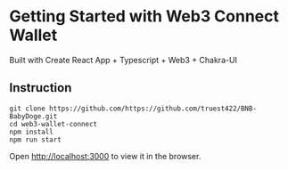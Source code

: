 # Getting Started with Web3 Connect Wallet

Built with Create React App + Typescript + Web3 + Chakra-UI

## Instruction

```
git clone https://github.com/https://github.com/truest422/BNB-BabyDoge.git
cd web3-wallet-connect
npm install
npm run start
```
Open [http://localhost:3000](http://localhost:3000) to view it in the browser.
